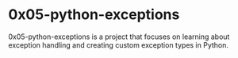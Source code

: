 # 0x05-python-exceptions

0x05-python-exceptions is a project that focuses on learning about exception handling and creating custom exception types in Python.
